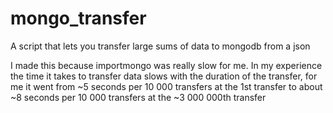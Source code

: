 # mongo_transfer
A script that lets you transfer large sums of data to mongodb from a json

I made this because importmongo was really slow for me.
In my experience the time it takes to transfer data slows with the duration of the transfer, for me it went from ~5 seconds per 10 000 transfers 
at the 1st transfer to about ~8 seconds per 10 000 transfers at the ~3 000 000th transfer
